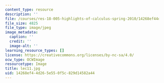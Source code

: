 ```yaml
---
content_type: resource
description: ''
file: /courses/res-18-005-highlights-of-calculus-spring-2010/14268ef44d265e550f5c829d14582a44_lec11.jpg
file_size: 4825
file_type: image/jpeg
image_metadata:
  caption: ''
  credit: ''
  image-alt: ''
learning_resource_types: []
license: https://creativecommons.org/licenses/by-nc-sa/4.0/
ocw_type: OCWImage
resourcetype: Image
title: lec11.jpg
uid: 14268ef4-4d26-5e55-0f5c-829d14582a44
---
```

